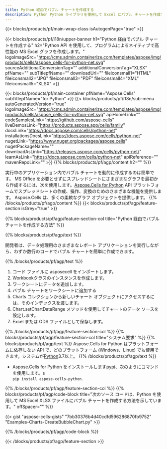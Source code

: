 ```yaml
---
title: Python 経由でバブル チャートを作成する
description: Python Python ライブラリを使用して Excel にバブル チャートを作成するためのサンプル コード。 Python ベースのアプリケーション内で MS Excel にバブル チャートを作成するには、このコードを使用します。
---
```

{{< blocks/products/pf/main-wrap-class isAutogenPage="true" >}}

{{< blocks/products/pf/i18n/upper-banner h1="Python 経由でバブル チャートを作成する" h2="Python API を使用して、プログラムによるネイティブで高性能の MS Excel グラフを作成します。" logoImageSrc="https://cms.admin.containerize.com/templates/aspose/img/products/cells/aspose_cells-for-python-net.svg" sourceAdditionalConversionTag="" additionalConversionTag="XLSX" pfName="" subTitlepfName="" downloadUrl="" fileiconsmall1="HTML" fileiconsmall2="JPG" fileiconsmall3="PDF" fileiconsmall4="XML" fileiconsmall5="XLSX" >}}

{{< blocks/products/pf/main-container pfName="Aspose.Cells" subTitlepfName="for Python" >}}
{{< blocks/products/pf/i18n/sub-menu autoGeneratedVersion="true" logoImageSrc="https://cms.admin.containerize.com/templates/aspose/img/products/cells/aspose_cells-for-python-net.svg" apiHomeLink="" codeSamplesLink="https://github.com/aspose-cells" liveDemosLink="https://products.aspose.app/cells/family" docsLink="https://docs.aspose.com/cells/python-net" installationsDocsLink="https://docs.aspose.com/cells/python-net" nugetLink="https://www.nuget.org/packages/aspose.cells" nugetPackageName="" downloadAsLink="https://releases.aspose.com/cells/python-net/" learnAsLink="https://docs.aspose.com/cells/python-net" apiReference="" mavenRepoLink="" >}}
{{% blocks/products/pf/agp/content h2="" %}}

実行中のアプリケーション内でバブル チャートを動的に作成するのは簡単です。 MS Office を必要とせずにスプレッドシートにさまざまなグラフを最初から作成するには、次を使用します。[Aspose.Cells for Python](https://pypi.org/project/aspose-cells-python) API プラットフォームでスプレッドシートの作成、操作、変換のためのさまざまな機能を提供します。 Aspose.Cells は、多くの柔軟なグラフ オブジェクトを提供します。
{{% /blocks/products/pf/agp/content %}}
{{< blocks/products/pf/agp/feature-section isGrey="true" >}}

{{% blocks/products/pf/agp/feature-section-col title="Python 経由でバブル チャートを作成する方法" %}}

{{% blocks/products/pf/agp/text %}}

開発者は、データ処理用のさまざまなレポート アプリケーションを実行しながら、わずか数行のコードでバブル チャートを簡単に作成できます。

{{% /blocks/products/pf/agp/text %}}

1. コード ファイルに asposecell をインポートします。
1. Workbookクラスのインスタンスを作成します。
1. ワークシートにデータを追加します。
1. バブル チャートをワークシートに追加する
1. Charts コレクションから新しいチャート オブジェクトにアクセスするには、そのインデックスを渡します。
1. Chart.setChartDataRange メソッドを使用してチャートのデータ ソースを設定します。
1. Excel または ODS ファイルとして保存します。

{{% /blocks/products/pf/agp/feature-section-col %}}
{{% blocks/products/pf/agp/feature-section-col title="システム要求" %}}
{{% blocks/products/pf/agp/text %}}
Aspose.Cells for Python はプラットフォームに依存しない API で、どのプラットフォーム (Windows、Linux) でも使用できます。システムが[Python](https://www.python.org/downloads/)3.7以上。
{{% /blocks/products/pf/agp/text %}}
- Aspose.Cells for Python をインストールします<a href="https://pypi.org/project/aspose-cells-python/">pypi</a>、次のようにコマンドを使用します。<code>$ pip install aspose-cells-python</code>.

{{% /blocks/products/pf/agp/feature-section-col %}}
{{% blocks/products/pf/agp/code-block title="次のソース コードは、Python を使用して MS Excel XLSX ファイルにバブル チャートを作成する方法を示しています。" offSpacer="" %}}

{{< gist "aspose-cells-gists" "7bb30376b4d40cdfd596286870fb9752" "Examples-Charts-CreateBubbleChart.py" >}}

{{% /blocks/products/pf/agp/code-block %}}

{{< /blocks/products/pf/agp/feature-section >}}

<!-- aboutfile Starts -->
